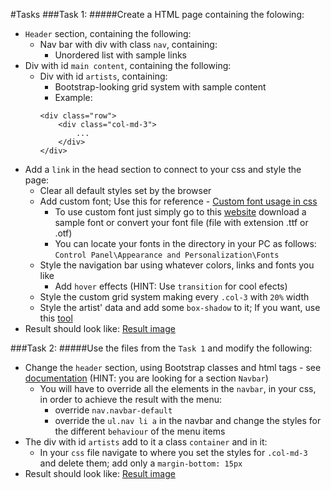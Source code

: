#Tasks
###Task 1:
#####Create a HTML page containing the folowing:
* `Header` section, containing the following:
	* Nav bar with div with class `nav`, containing:
		* Unordered list with sample links
* Div with id `main content`, containing the following:
	* Div with id `artists`, containing:
		* Bootstrap-looking grid system with sample content
		* Example:
		```
		<div class="row">
			<div class="col-md-3">
				...
			</div>
		</div>
		```
* Add a `link` in the head section to connect to your css and style the page:
	* Clear all default styles set by the browser
	* Add custom font; Use this for reference - [Custom font usage in css](http://www.w3schools.com/cssref/css3_pr_font-face_rule.asp)
		* To use custom font just simply go to this [website](http://www.fontsquirrel.com/) download a sample font or convert your font file (file with extension .ttf or .otf)
		* You can locate your fonts in the directory in your PC as follows: `Control Panel\Appearance and Personalization\Fonts`
	* Style the navigation bar using whatever colors, links and fonts you like
		* Add `hover` effects (HINT: Use `transition` for cool efects)
	* Style the custom grid system making every `.col-3` with `20%` width
	* Style the artist' data and add some `box-shadow` to it; If you want, use this [tool](http://www.cssmatic.com/box-shadow)
* Result should look like: [Result image](01.StyleWithCSS.png)

###Task 2:
#####Use the files from the `Task 1` and modify the following:
* Change the `header` section, using Bootstrap classes and html tags - see [documentation](http://getbootstrap.com/components/) (HINT: you are looking for a section `Navbar`)
	* You will have to override all the elements in the `navbar`, in your css, in order to achieve the result with the menu:
		* override `nav.navbar-default`
		* override the `ul.nav li a` in the navbar and change the styles for the different `behaviour` of the menu items
* The div with id `artists` add to it a class `container` and in it:
	* In your `css` file navigate to where you set the styles for `.col-md-3` and delete them; add only a `margin-bottom: 15px`
* Result should look like: [Result image](01.StyleWithCSS.png)
